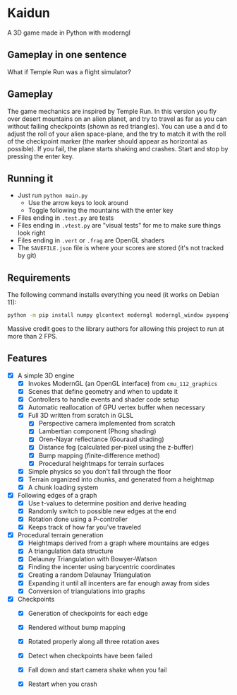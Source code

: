 # Kaidun
A 3D game made in Python with moderngl

## Gameplay in one sentence

What if Temple Run was a flight simulator?

## Gameplay

The game mechanics are inspired by Temple Run. In this version you fly over
desert mountains on an alien planet, and try to travel as far as you can without
failing checkpoints (shown as red triangles). You can use a and d to adjust the
roll of your alien space-plane, and the try to match it with the roll of the
checkpoint marker (the marker should appear as horizontal as possible). If you fail,
the plane starts shaking and crashes. Start and stop by pressing the enter key.

## Running it

- Just run `python main.py`
    - Use the arrow keys to look around
    - Toggle following the mountains with the enter key
- Files ending in `.test.py` are tests
- Files ending in `.vtest.py` are "visual tests" for me to make sure things look right
- Files ending in `.vert` or `.frag` are OpenGL shaders
- The `SAVEFILE.json` file is where your scores are stored (it's not tracked by git)

## Requirements
The following command installs everything you need (it works on Debian 11):

```sh
python -m pip install numpy glcontext moderngl moderngl_window pyopengltk pynput
```

Massive credit goes to the library authors for allowing this project to run at more than 2 FPS.

## Features
- [X] A simple 3D engine
    - [X] Invokes ModernGL (an OpenGL interface) from `cmu_112_graphics`
    - [X] Scenes that define geometry and when to update it
    - [X] Controllers to handle events and shader code setup
    - [X] Automatic reallocation of GPU vertex buffer when necessary
    - [X] Full 3D written from scratch in GLSL
        - [X] Perspective camera implemented from scratch
        - [X] Lambertian component (Phong shading) 
        - [X] Oren-Nayar reflectance (Gouraud shading)
        - [X] Distance fog (calculated per-pixel using the z-buffer)
        - [X] Bump mapping (finite-difference method)
        - [X] Procedural heightmaps for terrain surfaces
    - [X] Simple physics so you don't fall through the floor
    - [X] Terrain organized into chunks, and generated from a heightmap
    - [X] A chunk loading system
- [X] Following edges of a graph
    - [X] Use t-values to determine position and derive heading
    - [X] Randomly switch to possible new edges at the end
    - [X] Rotation done using a P-controller
    - [X] Keeps track of how far you've traveled
- [X] Procedural terrain generation
    - [X] Heightmaps derived from a graph where mountains are edges
    - [X] A triangulation data structure
    - [X] Delaunay Triangulation with Bowyer-Watson
    - [X] Finding the incenter using barycentric coordinates
    - [X] Creating a random Delaunay Triangulation
    - [X] Expanding it until all incenters are far enough away from sides
    - [X] Conversion of triangulations into graphs
- [X] Checkpoints
    - [X] Generation of checkpoints for each edge
    - [X] Rendered without bump mapping
    - [X] Rotated properly along all three rotation axes
    - [X] Detect when checkpoints have been failed
    - [X] Fall down and start camera shake when you fail
    - [X] Restart when you crash

